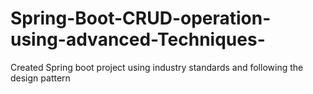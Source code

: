 # Spring-Boot-CRUD-operation-using-advanced-Techniques-
Created Spring boot project using industry standards and following the design pattern
